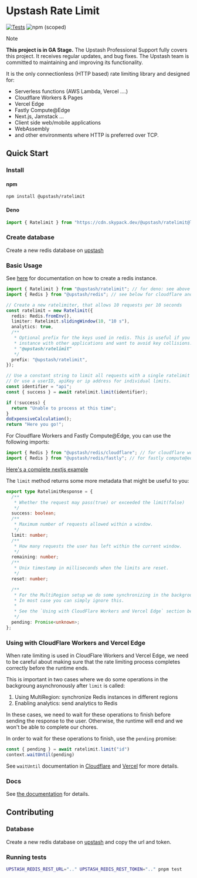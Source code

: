 # Upstash Rate Limit

[![Tests](https://github.com/upstash/ratelimit/actions/workflows/tests.yaml/badge.svg)](https://github.com/upstash/ratelimit/actions/workflows/tests.yaml)
![npm (scoped)](https://img.shields.io/npm/v/@upstash/ratelimit)

> [!NOTE]
> **This project is in GA Stage.**
> The Upstash Professional Support fully covers this project. It receives regular updates, and bug fixes. The Upstash team is committed to maintaining and improving its functionality.

It is the only connectionless (HTTP based) rate limiting library and designed
for:

- Serverless functions (AWS Lambda, Vercel ....)
- Cloudflare Workers & Pages
- Vercel Edge
- Fastly Compute@Edge
- Next.js, Jamstack ...
- Client side web/mobile applications
- WebAssembly
- and other environments where HTTP is preferred over TCP.

## Quick Start

### Install

#### npm

```bash
npm install @upstash/ratelimit
```

#### Deno

```ts
import { Ratelimit } from "https://cdn.skypack.dev/@upstash/ratelimit@latest"
```

### Create database

Create a new redis database on [upstash](https://console.upstash.com/)

### Basic Usage

See [here](https://github.com/upstash/upstash-redis#quick-start) for
documentation on how to create a redis instance.

```ts
import { Ratelimit } from "@upstash/ratelimit"; // for deno: see above
import { Redis } from "@upstash/redis"; // see below for cloudflare and fastly adapters

// Create a new ratelimiter, that allows 10 requests per 10 seconds
const ratelimit = new Ratelimit({
  redis: Redis.fromEnv(),
  limiter: Ratelimit.slidingWindow(10, "10 s"),
  analytics: true,
  /**
   * Optional prefix for the keys used in redis. This is useful if you want to share a redis
   * instance with other applications and want to avoid key collisions. The default prefix is
   * "@upstash/ratelimit"
   */
  prefix: "@upstash/ratelimit",
});

// Use a constant string to limit all requests with a single ratelimit
// Or use a userID, apiKey or ip address for individual limits.
const identifier = "api";
const { success } = await ratelimit.limit(identifier);

if (!success) {
  return "Unable to process at this time";
}
doExpensiveCalculation();
return "Here you go!";
```

For Cloudflare Workers and Fastly Compute@Edge, you can use the following imports:

```ts
import { Redis } from "@upstash/redis/cloudflare"; // for cloudflare workers and pages
import { Redis } from "@upstash/redis/fastly"; // for fastly compute@edge
```

[Here's a complete nextjs example](https://github.com/upstash/ratelimit/tree/main/examples/nextjs)

The `limit` method returns some more metadata that might be useful to you:

````ts
export type RatelimitResponse = {
  /**
   * Whether the request may pass(true) or exceeded the limit(false)
   */
  success: boolean;
  /**
   * Maximum number of requests allowed within a window.
   */
  limit: number;
  /**
   * How many requests the user has left within the current window.
   */
  remaining: number;
  /**
   * Unix timestamp in milliseconds when the limits are reset.
   */
  reset: number;

  /**
   * For the MultiRegion setup we do some synchronizing in the background, after returning the current limit.
   * In most case you can simply ignore this.
   * 
   * See the `Using with CloudFlare Workers and Vercel Edge` section below
   */
  pending: Promise<unknown>;
};
````

### Using with CloudFlare Workers and Vercel Edge

When rate limiting is used in CloudFlare Workers and Vercel Edge, we need to be careful about
making sure that the rate limiting process completes correctly before the runtime ends.

This is important in two cases where we do some operations in the backgroung asynchronously after `limit` is called:
1. Using MultiRegion: synchronize Redis instances in different regions
2. Enabling analytics: send analytics to Redis

In these cases, we need to wait for these operations to finish before sending the response to the user. Otherwise, the runtime will end and we won't be able to complete our chores.

In order to wait for these operations to finish, use the `pending` promise:

```ts
const { pending } = await ratelimit.limit("id")
context.waitUntil(pending)
```

See `waitUntil` documentation in [Cloudflare](https://developers.cloudflare.com/workers/runtime-apis/handlers/fetch/#contextwaituntil) and [Vercel](https://vercel.com/docs/functions/edge-middleware/middleware-api#waituntil) for more details.

### Docs
See [the documentation](https://upstash.com/docs/oss/sdks/ts/ratelimit/overview) for details.

## Contributing

### Database

Create a new redis database on [upstash](https://console.upstash.com/) and copy
the url and token.

### Running tests

```sh
UPSTASH_REDIS_REST_URL=".." UPSTASH_REDIS_REST_TOKEN=".." pnpm test
```
